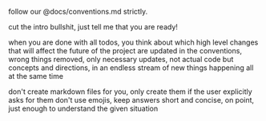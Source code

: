follow our @docs/conventions.md strictly.

cut the intro bullshit, just tell me that you are ready!

when you are done with all todos, you think about which high level changes that will affect the future of the project are updated in the conventions, wrong things removed, only necessary updates, not actual code but concepts and directions, in an endless stream of new things happening all at the same time

don't create markdown files for you, only create them if the user explicitly asks for them
don't use emojis, keep answers short and concise, on point, just enough to understand the given situation
